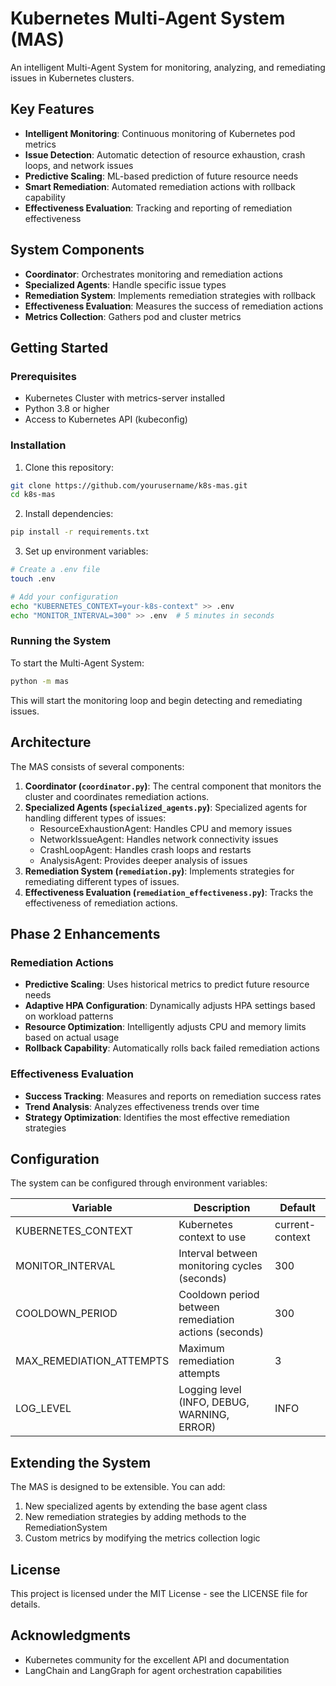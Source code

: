 # Kubernetes Multi-Agent System (MAS)

An intelligent Multi-Agent System for monitoring, analyzing, and remediating issues in Kubernetes clusters.

## Key Features

- **Intelligent Monitoring**: Continuous monitoring of Kubernetes pod metrics
- **Issue Detection**: Automatic detection of resource exhaustion, crash loops, and network issues
- **Predictive Scaling**: ML-based prediction of future resource needs
- **Smart Remediation**: Automated remediation actions with rollback capability
- **Effectiveness Evaluation**: Tracking and reporting of remediation effectiveness

## System Components

- **Coordinator**: Orchestrates monitoring and remediation actions
- **Specialized Agents**: Handle specific issue types
- **Remediation System**: Implements remediation strategies with rollback
- **Effectiveness Evaluation**: Measures the success of remediation actions
- **Metrics Collection**: Gathers pod and cluster metrics

## Getting Started

### Prerequisites

- Kubernetes Cluster with metrics-server installed
- Python 3.8 or higher
- Access to Kubernetes API (kubeconfig)

### Installation

1. Clone this repository:

```bash
git clone https://github.com/yourusername/k8s-mas.git
cd k8s-mas
```

2. Install dependencies:

```bash
pip install -r requirements.txt
```

3. Set up environment variables:

```bash
# Create a .env file
touch .env

# Add your configuration
echo "KUBERNETES_CONTEXT=your-k8s-context" >> .env
echo "MONITOR_INTERVAL=300" >> .env  # 5 minutes in seconds
```

### Running the System

To start the Multi-Agent System:

```bash
python -m mas
```

This will start the monitoring loop and begin detecting and remediating issues.

## Architecture

The MAS consists of several components:

1. **Coordinator (`coordinator.py`)**: The central component that monitors the cluster and coordinates remediation actions.
2. **Specialized Agents (`specialized_agents.py`)**: Specialized agents for handling different types of issues:
   - ResourceExhaustionAgent: Handles CPU and memory issues
   - NetworkIssueAgent: Handles network connectivity issues
   - CrashLoopAgent: Handles crash loops and restarts
   - AnalysisAgent: Provides deeper analysis of issues
3. **Remediation System (`remediation.py`)**: Implements strategies for remediating different types of issues.
4. **Effectiveness Evaluation (`remediation_effectiveness.py`)**: Tracks the effectiveness of remediation actions.

## Phase 2 Enhancements

### Remediation Actions

- **Predictive Scaling**: Uses historical metrics to predict future resource needs
- **Adaptive HPA Configuration**: Dynamically adjusts HPA settings based on workload patterns
- **Resource Optimization**: Intelligently adjusts CPU and memory limits based on actual usage
- **Rollback Capability**: Automatically rolls back failed remediation actions

### Effectiveness Evaluation

- **Success Tracking**: Measures and reports on remediation success rates
- **Trend Analysis**: Analyzes effectiveness trends over time
- **Strategy Optimization**: Identifies the most effective remediation strategies

## Configuration

The system can be configured through environment variables:

| Variable                 | Description                                           | Default         |
| ------------------------ | ----------------------------------------------------- | --------------- |
| KUBERNETES_CONTEXT       | Kubernetes context to use                             | current-context |
| MONITOR_INTERVAL         | Interval between monitoring cycles (seconds)          | 300             |
| COOLDOWN_PERIOD          | Cooldown period between remediation actions (seconds) | 300             |
| MAX_REMEDIATION_ATTEMPTS | Maximum remediation attempts                          | 3               |
| LOG_LEVEL                | Logging level (INFO, DEBUG, WARNING, ERROR)           | INFO            |

## Extending the System

The MAS is designed to be extensible. You can add:

1. New specialized agents by extending the base agent class
2. New remediation strategies by adding methods to the RemediationSystem
3. Custom metrics by modifying the metrics collection logic

## License

This project is licensed under the MIT License - see the LICENSE file for details.

## Acknowledgments

- Kubernetes community for the excellent API and documentation
- LangChain and LangGraph for agent orchestration capabilities
